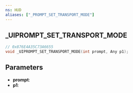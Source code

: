 ```yaml
---
ns: HUD
aliases: ["_PROMPT_SET_TRANSPORT_MODE"]
---
```

## _UIPROMPT_SET_TRANSPORT_MODE

```c
// 0x876E4A35C73A6655
void _UIPROMPT_SET_TRANSPORT_MODE(int prompt, Any p1);
```

## Parameters
* **prompt**:
* **p1**:
